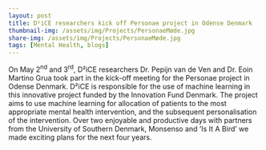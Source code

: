 ```yaml
---
layout: post
title: D²iCE researchers kick off Personae project in Odense Denmark
thumbnail-img: /assets/img/Projects/PersonaeMøde.jpg
share-img: /assets/img/Projects/PersonaeMøde.jpg
tags: [Mental Health, blogs]
---
```


On May 2<sup>nd</sup> and 3<sup>rd</sup>, D²iCE researchers Dr. Pepijn van de Ven and Dr. Eoin Martino Grua took part in the kick-off meeting for the Personae project in Odense Denmark. D²iCE is responsible for the use of machine learning in this innovative project funded by the Innovation Fund Denmark. The project aims to use machine learning for allocation of patients to the most appropriate mental health intervention, and the subsequent personalisation of the intervention. Over two enjoyable and productive days with partners from the University of Southern Denmark, Monsenso and ’Is It A Bird’ we made exciting plans for the next four years.
